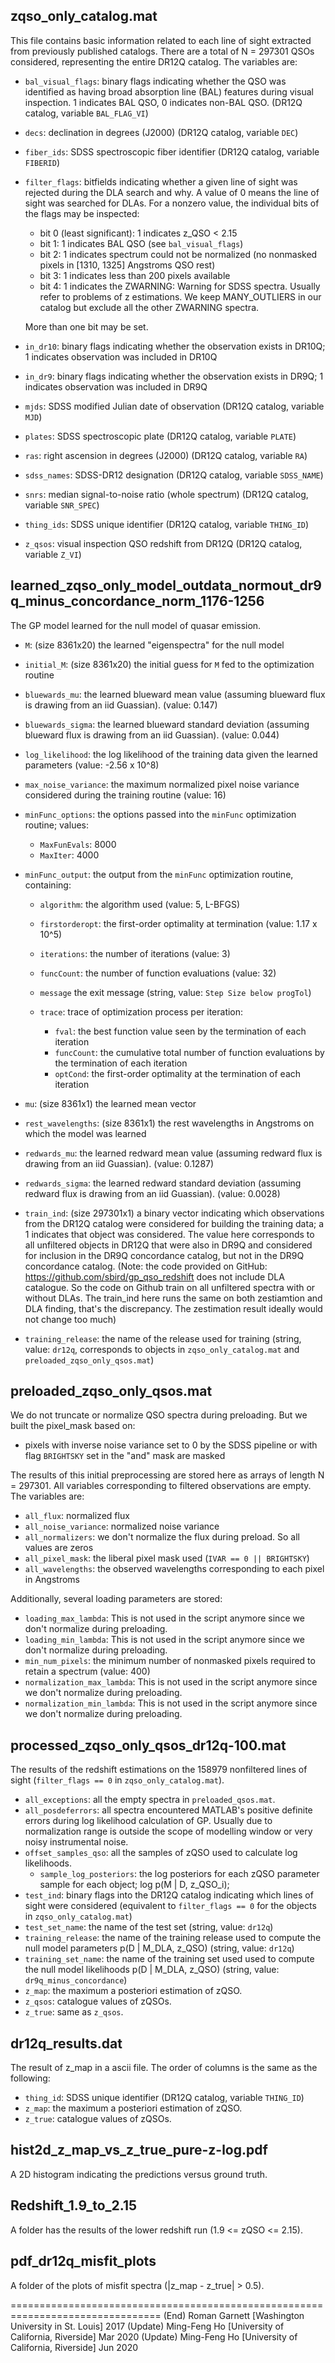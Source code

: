 zqso_only_catalog.mat
-----------

This file contains basic information related to each line of sight
extracted from previously published catalogs. There are a total of N =
297301 QSOs considered, representing the entire DR12Q catalog. The
variables are:

* `bal_visual_flags`: binary flags indicating whether the QSO was
  identified as having broad absorption line (BAL) features during
  visual inspection. 1 indicates BAL QSO, 0 indicates non-BAL
  QSO. (DR12Q catalog, variable `BAL_FLAG_VI`)
* `decs`: declination in degrees (J2000) (DR12Q catalog, variable
  `DEC`)
* `fiber_ids`: SDSS spectroscopic fiber identifier (DR12Q catalog,
  variable `FIBERID`)
* `filter_flags`: bitfields indicating whether a given line of sight
  was rejected during the DLA search and why. A value of 0 means the
  line of sight was searched for DLAs. For a nonzero value, the
  individual bits of the flags may be inspected:

  - bit 0 (least significant): 1 indicates z_QSO < 2.15
  - bit 1: 1 indicates BAL QSO (see `bal_visual_flags`)
  - bit 2: 1 indicates spectrum could not be normalized (no nonmasked
    pixels in [1310, 1325] Angstroms QSO rest)
  - bit 3: 1 indicates less than 200 pixels available
  - bit 4: 1 indicates the ZWARNING: Warning for SDSS spectra. Usually
    refer to problems of z estimations. We keep MANY_OUTLIERS in our
    catalog but exclude all the other ZWARNING spectra.

  More than one bit may be set.
* `in_dr10`: binary flags indicating whether the observation exists in
  DR10Q; 1 indicates observation was included in DR10Q
* `in_dr9`: binary flags indicating whether the observation exists in
  DR9Q; 1 indicates observation was included in DR9Q
* `mjds`: SDSS modified Julian date of observation (DR12Q catalog,
  variable `MJD`)
* `plates`: SDSS spectroscopic plate (DR12Q catalog, variable `PLATE`)
* `ras`: right ascension in degrees (J2000) (DR12Q catalog, variable
  `RA`)
* `sdss_names`: SDSS-DR12 designation (DR12Q catalog, variable
  `SDSS_NAME`)
* `snrs`: median signal-to-noise ratio (whole spectrum) (DR12Q
  catalog, variable `SNR_SPEC`)
* `thing_ids`: SDSS unique identifier (DR12Q catalog, variable
  `THING_ID`)
* `z_qsos`: visual inspection QSO redshift from DR12Q (DR12Q catalog,
  variable `Z_VI`)

learned_zqso_only_model_outdata_normout_dr9q_minus_concordance_norm_1176-1256
--------------------------------------------

The GP model learned for the null model of quasar emission.

* `M`: (size 8361x20) the learned "eigenspectra" for the null model
* `initial_M`: (size 8361x20) the initial guess for `M` fed to the
  optimization routine
* `bluewards_mu`: the learned blueward mean value (assuming blueward flux is
    drawing from an iid Guassian). (value: 0.147)
* `bluewards_sigma`: the learned blueward standard deviation (assuming blueward
    flux is drawing from an iid Guassian). (value: 0.044)
* `log_likelihood`: the log likelihood of the training data given the
  learned parameters (value: -2.56 x 10^8)
* `max_noise_variance`: the maximum normalized pixel noise variance
  considered during the training routine (value: 16)
* `minFunc_options`: the options passed into the `minFunc`
  optimization routine; values:

  - `MaxFunEvals`: 8000
  - `MaxIter`: 4000

* `minFunc_output`: the output from the `minFunc` optimization
  routine, containing:

  - `algorithm`: the algorithm used (value: 5, L-BFGS)
  - `firstorderopt`: the first-order optimality at termination (value:
    1.17 x 10^5)
  - `iterations`: the number of iterations (value: 3)
  - `funcCount`: the number of function evaluations (value: 32)
  - `message` the exit message (string, value: `Step Size below progTol`)
  - `trace`: trace of optimization process per iteration:

    * `fval`: the best function value seen by the termination of each
      iteration
	* `funcCount`: the cumulative total number of function evaluations
      by the termination of each iteration
	* `optCond`: the first-order optimality at the termination of each
      iteration

* `mu`: (size 8361x1) the learned mean vector
* `rest_wavelengths`: (size 8361x1) the rest wavelengths in Angstroms
  on which the model was learned
* `redwards_mu`: the learned redward mean value (assuming redward flux is
    drawing from an iid Guassian). (value: 0.1287)
* `redwards_sigma`: the learned redward standard deviation (assuming redward
    flux is drawing from an iid Guassian). (value: 0.0028)
* `train_ind`: (size 297301x1) a binary vector indicating which
  observations from the DR12Q catalog were considered for building the
  training data; a 1 indicates that object was considered. The value
  here corresponds to all unfiltered objects in DR12Q that were also
  in DR9Q and considered for inclusion in the DR9Q concordance
  catalog, but not in the DR9Q concordance catalog.
  (Note: the code provided on GitHub: https://github.com/sbird/gp_qso_redshift
does not include DLA catalogue. So the code on Github train on all unfiltered
spectra with or without DLAs. The train_ind here runs the same on both
zestiamtion and DLA finding, that's the discrepancy. The zestimation result
ideally would not change too much)
* `training_release`: the name of the release used for training
  (string, value: `dr12q`, corresponds to objects in `zqso_only_catalog.mat` and
  `preloaded_zqso_only_qsos.mat`)

preloaded_zqso_only_qsos.mat
------------------

We do not truncate or normalize QSO spectra during preloading. But we built the
pixel_mask based on:

* pixels with inverse noise variance set to 0 by the SDSS pipeline or
  with flag `BRIGHTSKY` set in the "and" mask are masked

The results of this initial preprocessing are stored here as arrays of
length N = 297301. All variables corresponding to filtered
observations are empty. The variables are:

* `all_flux`: normalized flux
* `all_noise_variance`: normalized noise variance
* `all_normalizers`: we don't normalize the flux during preload. So all values
    are zeros
* `all_pixel_mask`: the liberal pixel mask used (`IVAR == 0 ||
  BRIGHTSKY`)
* `all_wavelengths`: the observed wavelengths corresponding to each
  pixel in Angstroms

Additionally, several loading parameters are stored:

* `loading_max_lambda`: This is not used in the script anymore since we don't
    normalize during preloading.
* `loading_min_lambda`: This is not used in the script anymore since we don't
    normalize during preloading.
* `min_num_pixels`: the minimum number of nonmasked pixels required to
  retain a spectrum (value: 400)
* `normalization_max_lambda`: This is not used in the script anymore since we don't
    normalize during preloading.
* `normalization_min_lambda`: This is not used in the script anymore since we don't
    normalize during preloading.

processed_zqso_only_qsos_dr12q-100.mat
------------------------

The results of the redshift estimations on the 158979 nonfiltered lines of sight
(`filter_flags == 0` in `zqso_only_catalog.mat`).

* `all_exceptions`: all the empty spectra in `preloaded_qsos.mat`.
* `all_posdeferrors`: all spectra encountered MATLAB's positive definite errors
    during log likelihood calculation of GP. Usually due to normalization range
    is outside the scope of modelling window or very noisy instrumental noise.
* `offset_samples_qso`: all the samples of zQSO used to calculate log
    likelihoods.
  * `sample_log_posteriors`: the log posteriors for each zQSO
  parameter sample for each object; log p(M | D, z_QSO_i);
* `test_ind`: binary flags into the DR12Q catalog indicating which
  lines of sight were considered (equivalent to `filter_flags == 0`
  for the objects in `zqso_only_catalog.mat`)
* `test_set_name`: the name of the test set (string, value: `dr12q`)
* `training_release`: the name of the training release used to compute
  the null model parameters p(D | M_DLA, z_QSO) (string, value: `dr12q`)
* `training_set_name`: the name of the training set used used to
  compute the null model likelihoods p(D | M_DLA, z_QSO) (string,
  value: `dr9q_minus_concordance`)
* `z_map`: the maximum a posteriori estimation of zQSO.
* `z_qsos`: catalogue values of zQSOs.
* `z_true`: same as `z_qsos`.

dr12q_results.dat
----

The result of z_map in a ascii file. The order of columns is the same as the
following:

* `thing_id`: SDSS unique identifier (DR12Q catalog, variable
  `THING_ID`)
* `z_map`: the maximum a posteriori estimation of zQSO.
* `z_true`: catalogue values of zQSOs.

hist2d_z_map_vs_z_true_pure-z-log.pdf
----

A 2D histogram indicating the predictions versus ground truth.

Redshift_1.9_to_2.15
----

A folder has the results of the lower redshift run (1.9 <= zQSO <= 2.15).

pdf_dr12q_misfit_plots
----

A folder of the plots of misfit spectra (|z_map - z_true| > 0.5).

================================================================================
(End)          Roman Garnett [Washington University in St. Louis]           2017
(Update)       Ming-Feng  Ho [University of California, Riverside]      Mar 2020
(Update)       Ming-Feng  Ho [University of California, Riverside]      Jun 2020
